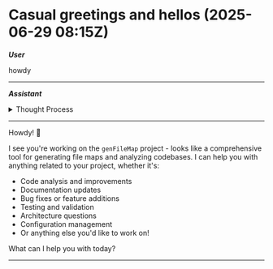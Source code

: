 <!-- Generated by SpecStory -->

# Casual greetings and hellos (2025-06-29 08:15Z)

_**User**_

howdy

---

_**Assistant**_

<think><details><summary>Thought Process</summary>The user has said "howdy" which is a casual greeting. I should respond in a friendly way and offer to help them with their project. Looking at the project layout, this appears to be a "genFileMap" project - some kind of tool for generating file maps or analysis of codebases. I should greet them back and ask how I can help with their project.

I don't need to use any tools for this simple greeting, but I should be ready to help with their codebase if they have any questions or tasks.</details></think>

---

Howdy! 👋 

I see you're working on the `genFileMap` project - looks like a comprehensive tool for generating file maps and analyzing codebases. I can help you with anything related to your project, whether it's:

- Code analysis and improvements
- Documentation updates
- Bug fixes or feature additions
- Testing and validation
- Architecture questions
- Configuration management
- Or anything else you'd like to work on!

What can I help you with today?

---

